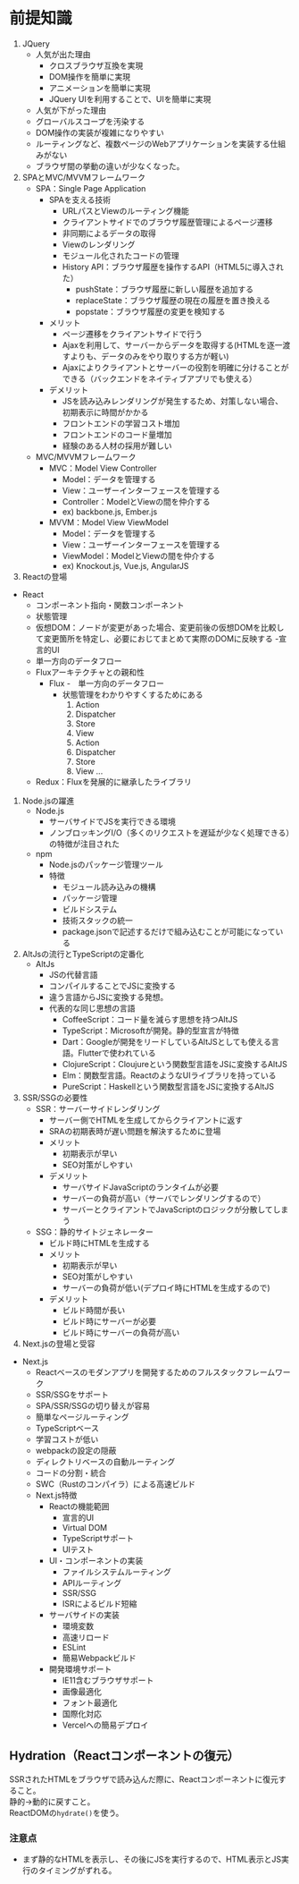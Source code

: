 # 前提知識
1. JQuery
    - 人気が出た理由
        - クロスブラウザ互換を実現
        - DOM操作を簡単に実現
        - アニメーションを簡単に実現
        - JQuery UIを利用することで、UIを簡単に実現
    - 人気が下がった理由
    - グローバルスコープを汚染する
    - DOM操作の実装が複雑になりやすい
    - ルーティングなど、複数ページのWebアプリケーションを実装する仕組みがない
    - ブラウザ間の挙動の違いが少なくなった。
1. SPAとMVC/MVVMフレームワーク
    - SPA：Single Page Application
        - SPAを支える技術
            - URLパスとViewのルーティング機能
            - クライアントサイドでのブラウザ履歴管理によるページ遷移
            - 非同期によるデータの取得
            - Viewのレンダリング
            - モジュール化されたコードの管理
            - History API：ブラウザ履歴を操作するAPI（HTML5に導入された）
                - pushState：ブラウザ履歴に新しい履歴を追加する
                - replaceState：ブラウザ履歴の現在の履歴を置き換える
                - popstate：ブラウザ履歴の変更を検知する
        - メリット
            - ページ遷移をクライアントサイドで行う
            - Ajaxを利用して、サーバーからデータを取得する(HTMLを逐一渡すよりも、データのみをやり取りする方が軽い)
            - Ajaxによりクライアントとサーバーの役割を明確に分けることができる（バックエンドをネイティブアプリでも使える） 
        - デメリット
            - JSを読み込みレンダリングが発生するため、対策しない場合、初期表示に時間がかかる
            - フロントエンドの学習コスト増加
            - フロントエンドのコード量増加
            - 経験のある人材の採用が難しい
    - MVC/MVVMフレームワーク
        - MVC：Model View Controller
            - Model：データを管理する
            - View：ユーザーインターフェースを管理する
            - Controller：ModelとViewの間を仲介する
            - ex) backbone.js, Ember.js
        - MVVM：Model View ViewModel
            - Model：データを管理する
            - View：ユーザーインターフェースを管理する
            - ViewModel：ModelとViewの間を仲介する
            - ex) Knockout.js, Vue.js, AngularJS
1. Reactの登場
- React
    - コンポーネント指向・関数コンポーネント
    - 状態管理
    - 仮想DOM：ノードが変更があった場合、変更前後の仮想DOMを比較して変更箇所を特定し、必要におじてまとめて実際のDOMに反映する
    -宣言的UI
    - 単一方向のデータフロー
    - Fluxアーキテクチャとの親和性
        - Flux
            -　単一方向のデータフロー
            - 状態管理をわかりやすくするためにある
                1. Action
                1. Dispatcher
                1. Store
                1. View
                1. Action
                1. Dispatcher
                1. Store
                1. View ...
    - Redux：Fluxを発展的に継承したライブラリ
1. Node.jsの躍進
    - Node.js
        - サーバサイドでJSを実行できる環境
        - ノンブロッキングI/O（多くのリクエストを遅延が少なく処理できる）の特徴が注目された
    - npm
        - Node.jsのパッケージ管理ツール
        - 特徴
            - モジュール読み込みの機構
            - パッケージ管理
            - ビルドシステム
            - 技術スタックの統一
            - package.jsonで記述するだけで組み込むことが可能になっている
1. AltJsの流行とTypeScriptの定番化
    - AltJs
        - JSの代替言語
        - コンパイルすることでJSに変換する
        - 違う言語からJSに変換する発想。
        - 代表的な同じ思想の言語
            - CoffeeScript：コード量を減らす思想を持つAltJS
            - TypeScript：Microsoftが開発。静的型宣言が特徴
            - Dart：Googleが開発をリードしているAltJSとしても使える言語。Flutterで使われている
            - ClojureScript：Cloujureという関数型言語をJSに変換するAltJS
            - Elm：関数型言語。ReactのようなUIライブラリを持っている
            - PureScript：Haskellという関数型言語をJSに変換するAltJS
1. SSR/SSGの必要性
    - SSR：サーバーサイドレンダリング
        - サーバー側でHTMLを生成してからクライアントに返す
        - SRAの初期表時が遅い問題を解決するために登場
        - メリット
            - 初期表示が早い
            - SEO対策がしやすい
        - デメリット
            - サーバサイドJavaScriptのランタイムが必要
            - サーバーの負荷が高い（サーバでレンダリングするので）
            - サーバーとクライアントでJavaScriptのロジックが分散してしまう
    - SSG：静的サイトジェネレーター
        - ビルド時にHTMLを生成する
        - メリット
            - 初期表示が早い
            - SEO対策がしやすい
            - サーバーの負荷が低い(デプロイ時にHTMLを生成するので)
        - デメリット
            - ビルド時間が長い
            - ビルド時にサーバーが必要
            - ビルド時にサーバーの負荷が高い
1. Next.jsの登場と受容
- Next.js
    - Reactベースのモダンアプリを開発するためのフルスタックフレームワーク
    - SSR/SSGをサポート
    - SPA/SSR/SSGの切り替えが容易
    - 簡単なページルーティング
    - TypeScriptベース
    - 学習コストが低い
    - webpackの設定の隠蔽
    - ディレクトリベースの自動ルーティング
    - コードの分割・統合
    - SWC（Rustのコンパイラ）による高速ビルド
    - Next.js特徴
        - Reactの機能範囲
            - 宣言的UI
            - Virtual DOM
            - TypeScriptサポート
            - UIテスト
        - UI・コンポーネントの実装
            - ファイルシステムルーティング
            - APIルーティング
            - SSR/SSG
            - ISRによるビルド短縮
        - サーバサイドの実装
            - 環境変数
            - 高速リロード
            - ESLint
            - 簡易Webpackビルド
        - 開発環境サポート
            - IE11含むブラウザサポート
            - 画像最適化
            - フォント最適化
            - 国際化対応
            - Vercelへの簡易デプロイ



## Hydration（Reactコンポーネントの復元）
SSRされたHTMLをブラウザで読み込んだ際に、Reactコンポーネントに復元すること。<br>
静的→動的に戻すこと。<br>
ReactDOMの`hydrate()`を使う。<br>

### 注意点
- まず静的なHTMLを表示し、その後にJSを実行するので、HTML表示とJS実行のタイミングがずれる。<br>
